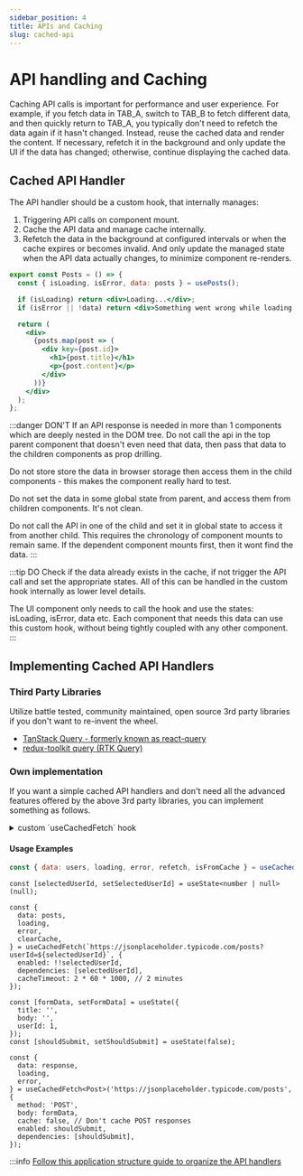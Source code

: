```yaml
---
sidebar_position: 4
title: APIs and Caching
slug: cached-api
---
```


# API handling and Caching

Caching API calls is important for performance and user experience. For example, if you fetch data in TAB_A, switch to TAB_B to fetch different data, and then quickly return to TAB_A, you typically don't need to refetch the data again if it hasn't changed. Instead, reuse the cached data and render the content. If necessary, refetch it in the background and only update the UI if the data has changed; otherwise, continue displaying the cached data.

## Cached API Handler

The API handler should be a custom hook, that internally manages:

1. Triggering API calls on component mount.
2. Cache the API data and manage cache internally.
3. Refetch the data in the background at configured intervals or when the cache expires or becomes invalid. And only update the managed state when the API data actually changes, to minimize component re-renders.

```jsx title="API handler usage"
export const Posts = () => {
  const { isLoading, isError, data: posts } = usePosts();

  if (isLoading) return <div>Loading...</div>;
  if (isError || !data) return <div>Something went wrong while loading posts.</div>;

  return (
    <div>
      {posts.map(post => (
        <div key={post.id}>
          <h1>{post.title}</h1>
          <p>{post.content}</p>
        </div>
      ))}
    </div>
  );
};
```

:::danger DON'T
If an API response is needed in more than 1 components which are deeply nested in the DOM tree. Do not call the api in the top parent component that doesn't even need that data, then pass that data to the children components as prop drilling.

Do not store store the data in browser storage then access them in the child components - this makes the component really hard to test.

Do not set the data in some global state from parent, and access them from children components. It's not clean.

Do not call the API in one of the child and set it in global state to access it from another child. This requires the chronology of component mounts to remain same. If the dependent component mounts first, then it wont find the data.
:::

:::tip DO
Check if the data already exists in the cache, if not trigger the API call and set the appropriate states. All of this can be handled in the custom hook internally as lower level details.

The UI component only needs to call the hook and use the states: isLoading, isError, data etc. Each component that needs this data can use this custom hook, without being tightly coupled with any other component.
:::

## Implementing Cached API Handlers

### Third Party Libraries

Utilize battle tested, community maintained, open source 3rd party libraries if you don't want to re-invent the wheel.

- [TanStack Query - formerly known as react-query](https://tanstack.com/query/latest)
- [redux-toolkit query (RTK Query)](https://redux-toolkit.js.org/rtk-query/overview)

### Own implementation

If you want a simple cached API handlers and don't need all the advanced features offered by the above 3rd party libraries, you can implement something as follows.

<details>
  <summary>
    custom `useCachedFetch` hook
  </summary>

```ts title="useCachedFetch.js"
import { useState, useEffect, useCallback, useRef } from 'react';

// Global cache store
const cache = new Map();

/**
 * Custom hook for fetching data with caching capabilities
 * @param {string} url - The URL to fetch from
 * @param {Object} options - Configuration options
 * @param {string} options.method - HTTP method (GET, POST, PUT, DELETE, etc.)
 * @param {Object} options.headers - Request headers
 * @param {any} options.body - Request body for POST/PUT requests
 * @param {boolean} options.cache - Whether to cache the response (default: true)
 * @param {boolean} options.preferCache - Whether to prefer cached data over fresh fetch (default: true)
 * @param {number} options.cacheTimeout - Cache timeout in milliseconds (default: 5 minutes)
 * @param {Array} options.dependencies - Dependencies that trigger refetch when changed
 * @param {boolean} options.enabled - Whether the fetch should be enabled (default: true)
 */
export const useCachedFetch = (url, options = {}) => {
  const {
    method = 'GET',
    headers = {},
    body = null,
    cache: shouldCache = true,
    preferCache = true,
    cacheTimeout = 5 * 60 * 1000, // 5 minutes
    dependencies = [],
    enabled = true,
  } = options;

  const [data, setData] = useState(null);
  const [loading, setLoading] = useState(false);
  const [error, setError] = useState(null);

  // Create a unique cache key based on URL, method, and body
  const cacheKey = useRef();
  const abortControllerRef = useRef();

  // Generate cache key
  const generateCacheKey = useCallback(() => {
    const bodyStr = body ? JSON.stringify(body) : '';
    const headersStr = JSON.stringify(headers);
    return `${method}:${url}:${bodyStr}:${headersStr}`;
  }, [url, method, body, headers]);

  // Check if cached data is still valid
  const isCacheValid = useCallback(
    cachedItem => {
      if (!cachedItem) return false;
      const now = Date.now();
      return now - cachedItem.timestamp < cacheTimeout;
    },
    [cacheTimeout],
  );

  // Get data from cache
  const getCachedData = useCallback(
    key => {
      const cachedItem = cache.get(key);
      if (cachedItem && isCacheValid(cachedItem)) {
        return cachedItem.data;
      }
      return null;
    },
    [isCacheValid],
  );

  // Set data in cache
  const setCachedData = useCallback(
    (key, data) => {
      if (shouldCache) {
        cache.set(key, {
          data,
          timestamp: Date.now(),
        });
      }
    },
    [shouldCache],
  );

  // Clear cache entry
  const clearCacheEntry = useCallback(key => {
    cache.delete(key);
  }, []);

  // Main fetch function
  const fetchData = useCallback(
    async (forceRefresh = false) => {
      if (!enabled || !url) return;

      const key = generateCacheKey();
      cacheKey.current = key;

      // Check cache first if preferCache is true and not forcing refresh
      if (preferCache && !forceRefresh && shouldCache) {
        const cachedData = getCachedData(key);
        if (cachedData) {
          setData(cachedData);
          setError(null);
          return cachedData;
        }
      }

      // Cancel previous request if it exists
      if (abortControllerRef.current) {
        abortControllerRef.current.abort();
      }

      // Create new abort controller
      abortControllerRef.current = new AbortController();

      try {
        setLoading(true);
        setError(null);

        const fetchOptions = {
          method,
          headers: {
            'Content-Type': 'application/json',
            ...headers,
          },
          signal: abortControllerRef.current.signal,
        };

        // Add body for non-GET requests
        if (body && method !== 'GET') {
          fetchOptions.body = typeof body === 'string' ? body : JSON.stringify(body);
        }

        const response = await fetch(url, fetchOptions);

        if (!response.ok) {
          throw new Error(`HTTP error! status: ${response.status}`);
        }

        // Try to parse as JSON, fallback to text
        let responseData;
        const contentType = response.headers.get('content-type');

        if (contentType && contentType.includes('application/json')) {
          responseData = await response.json();
        } else {
          responseData = await response.text();
        }

        // Cache the data
        setCachedData(key, responseData);

        setData(responseData);
        setLoading(false);

        return responseData;
      } catch (err) {
        // Don't set error if request was aborted
        if (err.name !== 'AbortError') {
          setError(err.message);
          setLoading(false);
        }
        throw err;
      }
    },
    [enabled, url, generateCacheKey, preferCache, shouldCache, getCachedData, setCachedData, method, headers, body],
  );

  // Refetch function that forces a fresh request
  const refetch = useCallback(() => {
    return fetchData(true);
  }, [fetchData]);

  // Clear cache for current request
  const clearCache = useCallback(() => {
    if (cacheKey.current) {
      clearCacheEntry(cacheKey.current);
    }
  }, [clearCacheEntry]);

  // Effect to trigger fetch on mount and dependency changes
  useEffect(() => {
    if (enabled) {
      fetchData();
    }

    // Cleanup function
    return () => {
      if (abortControllerRef.current) {
        abortControllerRef.current.abort();
      }
    };
  }, [enabled, url, method, JSON.stringify(body), JSON.stringify(headers), ...dependencies]);

  // Cleanup on unmount
  useEffect(() => {
    return () => {
      if (abortControllerRef.current) {
        abortControllerRef.current.abort();
      }
    };
  }, []);

  return {
    data,
    loading,
    error,
    refetch,
    clearCache,
    // Utility functions
    isFromCache: preferCache && shouldCache && data && getCachedData(generateCacheKey()) === data,
  };
};

// Utility function to clear all cache
export const clearAllCache = () => {
  cache.clear();
};

// Utility function to get cache size
export const getCacheSize = () => {
  return cache.size;
};

// Utility function to get all cache keys
export const getCacheKeys = () => {
  return Array.from(cache.keys());
};
```

</details>

#### Usage Examples

```jsx title="Usage Example 1"
const { data: users, loading, error, refetch, isFromCache } = useCachedFetch('https://jsonplaceholder.typicode.com/users');
```

```tsx title="Usage Example 2"
const [selectedUserId, setSelectedUserId] = useState<number | null>(null);

const {
  data: posts,
  loading,
  error,
  clearCache,
} = useCachedFetch(`https://jsonplaceholder.typicode.com/posts?userId=${selectedUserId}`, {
  enabled: !!selectedUserId,
  dependencies: [selectedUserId],
  cacheTimeout: 2 * 60 * 1000, // 2 minutes
});
```

```tsx title="Usage Example 3"
const [formData, setFormData] = useState({
  title: '',
  body: '',
  userId: 1,
});
const [shouldSubmit, setShouldSubmit] = useState(false);

const {
  data: response,
  loading,
  error,
} = useCachedFetch<Post>('https://jsonplaceholder.typicode.com/posts', {
  method: 'POST',
  body: formData,
  cache: false, // Don't cache POST responses
  enabled: shouldSubmit,
  dependencies: [shouldSubmit],
});
```

:::info [Follow this application structure guide to organize the API handlers](../5.how-to-structure-react-application.md)
